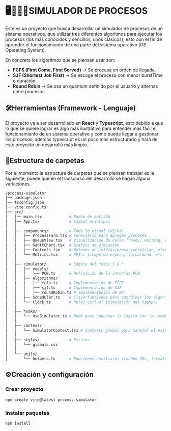 # 🖥️🧑🏻‍💻SIMULADOR DE PROCESOS

Este es un proyecto que busca desarrollar un simulador de procesos de un sistema operativos, que utilizar tres diferentes algoritmos para ejecutar los procesos (los más conocidos y sencillos, unos clásicos), esto con el fin de aprender el funcionamiento de una parte del sistema operativo (OS Operating System).

En concreto los algoritmos que se piensan usar son:

- **FCFS (First Come, First Served)** → Se procesa en orden de llegada.
- **SJF (Shortest Job First)** → Se escoge el proceso con menor burstTime o duración.
- **Round Robin** → Se usa un quantum definido por el usuario y alternas entre procesos.

## 🛠️Herramientas (Framework - Lenguaje)

El proyecto va a ser desarrollado en **React** y **Typescript**, esto debido a que lo que se quiere lograr es algo más ilustrativo para entender más fácil el funcionamiento de un sistema operativo y como puede llegar a gestionar los procesos, además typescript es un poco más estructurado y hará de este proyecto un desarrolló más limpio.

## 📂Estructura de carpetas

Por el momento la estructura de carpetas que se piensan trabajar es la siguiente, puede que en el transcurso del desarrolló se hagan alguna variaciones.

```bash
/process-simulator
│── package.json
│── tsconfig.json
│── vite.config.ts
│── src/
│   │── main.tsx            # Punto de entrada
│   │── App.tsx             # Layout principal
│   │
│   ├── components/         # Todo lo visual (UI/UX)
│   │   ├── ProcessForm.tsx # Formulario para agregar procesos
│   │   ├── QueueView.tsx   # Visualización de colas (ready, waiting, running, terminated)
│   │   ├── GanttChart.tsx  # Gráfico de ejecución
│   │   ├── Controls.tsx    # Botones de iniciar/pausar/reiniciar, elegir algoritmo
│   │   └── Metrics.tsx     # KPIs: tiempo de espera, turnaround, etc.
│   │
│   ├── simulator/          # Lógica del "mini S.O."
│   │   ├── models/
│   │   │   └── PCB.ts      # Definición de la interfaz PCB
│   │   ├── algorithms/
│   │   │   ├── fcfs.ts     # Implementación de FCFS
│   │   │   ├── sjf.ts      # Implementación de SJF
│   │   │   └── roundRobin.ts # Implementación de RR
│   │   ├── Scheduler.ts    # Clase/funciones para coordinar los algoritmos
│   │   └── Clock.ts        # Reloj virtual (simulación del tiempo)
│   │
│   ├── hooks/
│   │   └── useSimulator.ts # Hook para conectar la lógica con los componentes
│   │
│   ├── context/
│   │   └── SimulatorContext.tsx # Contexto global para manejar el estado
│   │
│   ├── styles/             # Estilos
│   │   └── globals.css
│   │
│   └── utils/
│       └── helpers.ts      # Funciones auxiliares (random IDs, formateo, etc.)

```

## ⚙️Creación y configuración

### Crear proyecto

```bash
npm create vite@latest process-simulator
```

### Instalar paquetes

```bash
npm install
```
